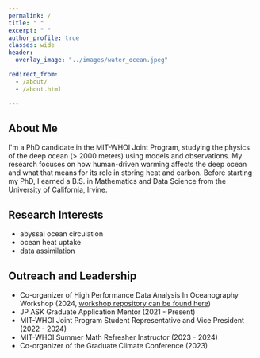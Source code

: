 ```yaml
---
permalink: /
title: " "
excerpt: " "
author_profile: true
classes: wide
header:
  overlay_image: "../images/water_ocean.jpeg"

redirect_from: 
  - /about/
  - /about.html

---
```

## About Me
I'm a PhD candidate in the MIT-WHOI Joint Program, studying the physics of the deep ocean (> 2000 meters) using models and observations. My research focuses on how human-driven warming affects the deep ocean and what that means for its role in storing heat and carbon. Before starting my PhD, I earned a B.S. in Mathematics and Data Science from the University of California, Irvine.  

## Research Interests 
- abyssal ocean circulation
- ocean heat uptake
- data assimilation 

## Outreach and Leadership
  - Co-organizer of High Performance Data Analysis In Oceanography Workshop (2024, [workshop repository can be found here](https://github.com/anthony-meza/WHOI-PO-HPC)) 
  - JP ASK Graduate Application Mentor (2021 - Present)
  - MIT-WHOI Joint Program Student Representative and Vice President (2022 - 2024)
  - MIT-WHOI Summer Math Refresher Instructor (2023 - 2024)
  - Co-organizer of the Graduate Climate Conference (2023)

